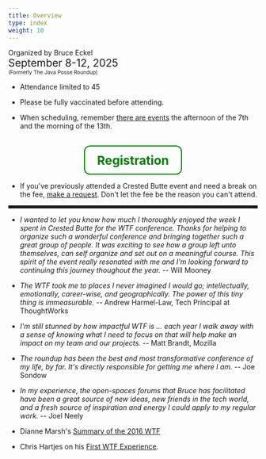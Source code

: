 ```yaml
---
title: Overview
type: index
weight: 10
---
```


Organized by Bruce Eckel<br/>
<span style="font-size:150%">September 8-12, 2025</span>
<span style="font-size:75%"><br/>(Formerly The Java Posse Roundup)</span>

- Attendance limited to 45

- Please be fully vaccinated before attending.

- When scheduling, remember [there are events](/schedule) the afternoon of the
  7th and the morning of the 13th.

<br/>
<div style="text-align:center;">
  <a href="/registration" style="
    display: inline-block;
    padding: 0.5em 1em;
    font-size: 175%;
    font-weight: bold;
    color: green;
    border: 2px solid green;
    border-radius: 0.5em;
    text-decoration: none;
  ">
    Registration
  </a>
</div>


- If you've previously attended a Crested Butte event and need a break on the
  fee, <a href="/contact">make a request</a>. Don't let the fee be the reason
  you can't attend.

<hr style="border: 0; border-top: 5px solid;">

- *I wanted to let you know how much I thoroughly enjoyed the week I spent in Crested Butte for the WTF conference. Thanks for helping to organize such a wonderful conference and bringing together such a great group of people. It was exciting to see how a group left unto themselves, can self organize and set out on a meaningful course. This spirit of the event really resonated with me and I'm looking forward to continuing this journey thoughout the year.* -- Will Mooney

- *The WTF took me to places I never imagined I would go; intellectually, emotionally, career-wise, and geographically. The power of this tiny thing is immeasurable.* -- Andrew Harmel-Law, Tech Principal at ThoughtWorks

- *I'm still stunned by how impactful WTF is ... each year I walk away with a sense of knowing what I need to focus on that will help make an impact on my team and our projects.* -- Matt Brandt, Mozilla

- *The roundup has been the best and most transformative conference of my life, by far. It's directly responsible for getting me where I am.* -- Joe Sondow

- *In my experience, the open-spaces forums that Bruce has facilitated have been a great source of new ideas, new friends in the tech world, and a fresh source of inspiration and energy I could apply to my regular work.* -- Joel Neely

- Dianne Marsh's [Summary of the 2016 WTF](http://diannemarsh.com/conference-summary-winter-tech-forum-2016/)

- Chris Hartjes on his [First WTF Experience](https://www.littlehart.net/atthekeyboard/2017/03/12/fighting-fear-and-loathing-in-crested-butte/).
